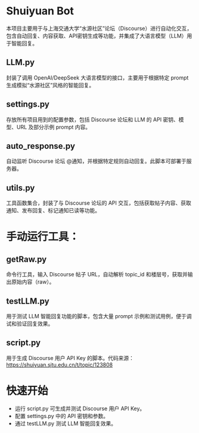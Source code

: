 # Shuiyuan Bot

本项目主要用于与上海交通大学“水源社区”论坛（Discourse）进行自动化交互，包含自动回复、内容获取、API密钥生成等功能，并集成了大语言模型（LLM）用于智能回复。

## LLM.py
封装了调用 OpenAI/DeepSeek 大语言模型的接口，主要用于根据特定 prompt 生成模拟“水源社区”风格的智能回复。
## settings.py
存放所有项目用到的配置参数，包括 Discourse 论坛和 LLM 的 API 密钥、模型、URL 及部分示例 prompt 内容。
## auto_response.py
自动监听 Discourse 论坛 @通知，并根据特定规则自动回复。此脚本可部署于服务器。
## utils.py
工具函数集合，封装了与 Discourse 论坛的 API 交互，包括获取帖子内容、获取通知、发布回复、标记通知已读等功能。

# 手动运行工具：
## getRaw.py
命令行工具，输入 Discourse 帖子 URL，自动解析 topic_id 和楼层号，获取并输出原始内容（raw）。
## testLLM.py
用于测试 LLM 智能回复功能的脚本，包含大量 prompt 示例和测试用例，便于调试和验证回复效果。
## script.py
用于生成 Discourse 用户 API Key 的脚本。代码来源：https://shuiyuan.sjtu.edu.cn/t/topic/123808

# 快速开始
* 运行 script.py 可生成并测试 Discourse 用户 API Key。
* 配置 settings.py 中的 API 密钥和参数。
* 通过 testLLM.py 测试 LLM 智能回复效果。
